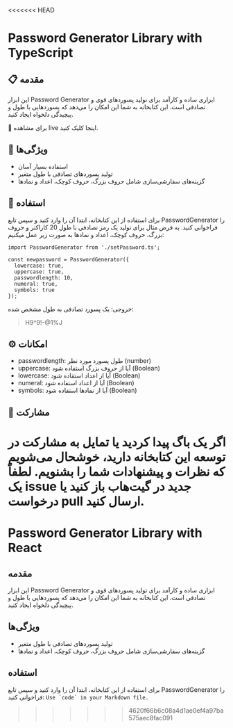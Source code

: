 <<<<<<< HEAD
# Password Generator Library with TypeScript

## 📋 مقدمه
این ابزار Password Generator ابزاری ساده و کارآمد برای تولید پسوردهای قوی و تصادفی است. این کتابخانه به شما این امکان را می‌دهد که پسوردهایی با طول و پیچیدگی دلخواه ایجاد کنید.

🚀 برای مشاهده live اینجا کلیک کنید.

## 🌟 ویژگی‌ها
- استفاده بسیار آسان
- تولید پسوردهای تصادفی با طول متغیر
- گزینه‌های سفارشی‌سازی شامل حروف بزرگ، حروف کوچک، اعداد و نمادها

## 🤔 استفاده 
برای استفاده از این کتابخانه، ابتدا آن را وارد کنید و سپس تابع PasswordGenerator را فراخوانی کنید. به فرض مثال برای تولید یک رمز تصادفی با طول 20 کاراکتر و حروف بزرگ، حروف کوچک، اعداد و نمادها به صورت زیر عمل میکنیم:

```type Script
import PasswordGenerator from './setPassword.ts';

const newpassword = PasswordGenerator({
  lowercase: true,
  uppercase: true,
  passwordlength: 10,
  numeral: true,
  symbols: true
});
```

خروجی: یک پسورد تصادفی به طول مشخص شده:

> H9^9!-@1%J


## ⚙ امکانات

- passwordlength: طول پسورد مورد نظر (number)
- uppercase: آیا از حروف بزرگ استفاده شود (Boolean)
- lowercase: آیا از اعداد استفاده شود (Boolean)
- numeral: آیا از اعداد استفاده شود (Boolean)
- symbols: آیا از نمادها استفاده شود (Boolean)


## 🤝 مشارکت
اگر یک باگ پیدا کردید یا تمایل به مشارکت در توسعه این کتابخانه دارید، خوشحال می‌شویم که نظرات و پیشنهادات شما را بشنویم. لطفاً یک issue جدید در گیت‌هاب باز کنید یا درخواست pull ارسال کنید.
=======
# Password Generator Library with React

## مقدمه
این ابزار Password Generator ابزاری ساده و کارآمد برای تولید پسوردهای قوی و تصادفی است. این کتابخانه به شما این امکان را می‌دهد که پسوردهایی با طول و پیچیدگی دلخواه ایجاد کنید.

## ویژگی‌ها
- تولید پسوردهای تصادفی با طول متغیر
- گزینه‌های سفارشی‌سازی شامل حروف بزرگ، حروف کوچک، اعداد و نمادها

## استفاده
برای استفاده از این کتابخانه، ابتدا آن را وارد کنید و سپس تابع PasswordGenerator را فراخوانی کنید:
``Use `code` in your Markdown file.``
>>>>>>> 4620f66b6c08a4d1ae0ef4a97ba575aec8fac091

